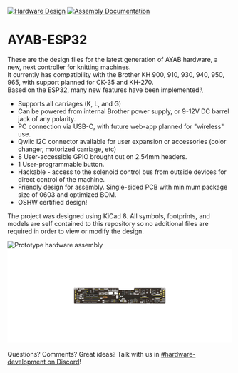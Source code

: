 [![Hardware Design](https://github.com/AllYarnsAreBeautiful/ayab-hardware/actions/workflows/ayab-esp32-design.yml/badge.svg?branch=main)](https://github.com/AllYarnsAreBeautiful/ayab-hardware/actions/workflows/ayab-esp32-design.yml)
[![Assembly Documentation](https://github.com/AllYarnsAreBeautiful/ayab-hardware/actions/workflows/ayab-esp32-documentation.yml/badge.svg)](https://github.com/AllYarnsAreBeautiful/ayab-hardware/actions/workflows/ayab-esp32-documentation.yml)

# AYAB-ESP32
These are the design files for the latest generation of AYAB hardware, a new, next controller for knitting machines.\
It currently has compatibility with the Brother KH 900, 910, 930, 940, 950, 965, with support planned for CK-35 and KH-270.\
Based on the ESP32, many new features have been implemented:\

* Supports all carriages (K, L, and G)
* Can be powered from internal Brother power supply, or 9-12V DC barrel jack of any polarity.
* PC connection via USB-C, with future web-app planned for "wireless" use.
* Qwiic I2C connector available for user expansion or accessories (color changer, motorized carriage, etc)
* 8 User-accessible GPIO brought out on 2.54mm headers.
* 1 User-programmable button.
* Hackable - access to the solenoid control bus from outside devices for direct control of the machine.
* Friendly design for assembly. Single-sided PCB with minimum package size of 0603 and optimized BOM.
* OSHW certified design!

The project was designed using KiCad 8. All symbols, footprints, and models are self contained to this repository so no additional files are required in order to view or modify the design.

![Prototype hardware assembly](images/ayab-esp32.png)
![Live Render](Reference/top.png)

Questions? Comments? Great ideas? Talk with us in [#hardware-development on Discord](https://discord.gg/A8KE3jcCn2)!